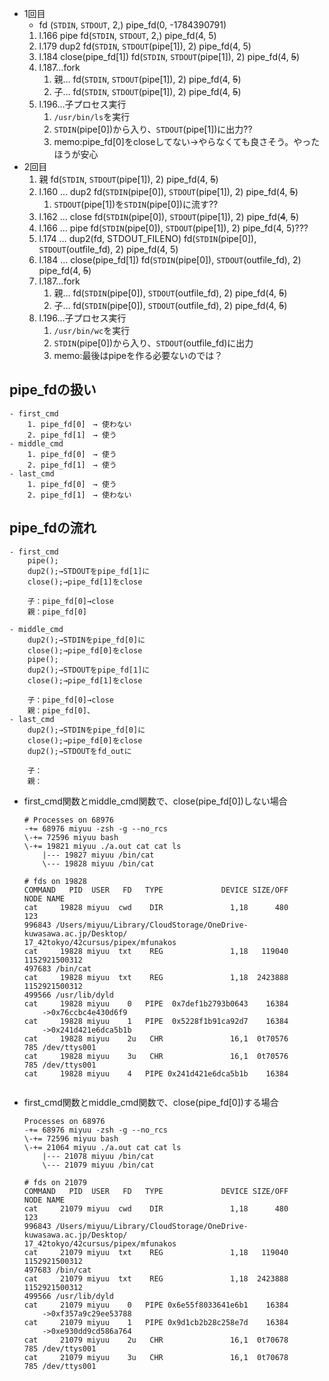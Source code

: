 - 1回目
	- fd (`STDIN`, `STDOUT`, 2,) pipe_fd(0, -1784390791)
	1. l.166 pipe
		fd(`STDIN`, `STDOUT`, 2,)
		pipe_fd(4, 5)
	2. l.179 dup2
		fd(`STDIN`, `STDOUT`(pipe[1]),  2)
		pipe_fd(4, 5)
	3. l.184 close(pipe_fd[1])
		fd(`STDIN`, `STDOUT`(pipe[1]),  2)
		pipe_fd(4, ~~5~~)
	4. l.187…fork
		1. 親…
			fd(`STDIN`, `STDOUT`(pipe[1]),  2)
			pipe_fd(4, ~~5~~)　
		2. 子…
			fd(`STDIN`, `STDOUT`(pipe[1]),  2)
			pipe_fd(4, ~~5~~)
	5. l.196…子プロセス実行
		1. `/usr/bin/ls`を実行
		2. `STDIN`(pipe[0])から入り、`STDOUT`(pipe[1])に出力??
		3. memo:pipe_fd[0]をcloseしてない→やらなくても良さそう。やったほうが安心
- 2回目
	1. 親
		fd(`STDIN`, `STDOUT`(pipe[1]),  2)
		pipe_fd(4, ~~5~~)　
	2. l.160 … dup2
		fd(`STDIN`(pipe[0]), `STDOUT`(pipe[1]),  2)
		pipe_fd(4, ~~5~~)　
		1. `STDOUT`(pipe[1])を`STDIN`(pipe[0])に流す??
	3. l.162 … close
		fd(`STDIN`(pipe[0]), `STDOUT`(pipe[1]),  2)
		pipe_fd(~~4~~, ~~5~~)　
	4. l.166 … pipe
		fd(`STDIN`(pipe[0]), `STDOUT`(pipe[1]),  2)
		pipe_fd(4, 5)???
	5. l.174 … dup2(fd, STDOUT_FILENO)
		fd(`STDIN`(pipe[0]), `STDOUT`(outfile_fd),  2)
		pipe_fd(4, 5)
	5. l.184 … close(pipe_fd[1])
		fd(`STDIN`(pipe[0]), `STDOUT`(outfile_fd),  2)
		pipe_fd(4, ~~5~~)
	6. l.187…fork
		1. 親…
			fd(`STDIN`(pipe[0]), `STDOUT`(outfile_fd),  2)
			pipe_fd(4, ~~5~~)　
		2. 子…
			fd(`STDIN`(pipe[0]), `STDOUT`(outfile_fd),  2)
			pipe_fd(4, ~~5~~)
	7. l.196…子プロセス実行
		1. `/usr/bin/wc`を実行
		2. `STDIN`(pipe[0])から入り、`STDOUT`(outfile_fd)に出力
		3. memo:最後はpipeを作る必要ないのでは？


## pipe_fdの扱い
	- first_cmd
		1. pipe_fd[0]　→ 使わない
		2. pipe_fd[1]　→ 使う
	- middle_cmd
		1. pipe_fd[0]　→ 使う
		2. pipe_fd[1]　→ 使う
	- last_cmd
		1. pipe_fd[0]　→ 使う
		2. pipe_fd[1]　→ 使わない

## pipe_fdの流れ
	- first_cmd
		pipe();
		dup2();→STDOUTをpipe_fd[1]に
		close();→pipe_fd[1]をclose

		子：pipe_fd[0]→close
		親：pipe_fd[0]

	- middle_cmd
		dup2();→STDINをpipe_fd[0]に
		close();→pipe_fd[0]をclose
		pipe();
		dup2();→STDOUTをpipe_fd[1]に
		close();→pipe_fd[1]をclose

		子：pipe_fd[0]→close
		親：pipe_fd[0]、
	- last_cmd
		dup2();→STDINをpipe_fd[0]に
		close();→pipe_fd[0]をclose
		dup2();→STDOUTをfd_outに

		子：
		親：


- first_cmd関数とmiddle_cmd関数で、close(pipe_fd[0])しない場合
	```
	# Processes on 68976
	-+= 68976 miyuu -zsh -g --no_rcs
	\-+= 72596 miyuu bash
	\-+= 19821 miyuu ./a.out cat cat ls
		|--- 19827 miyuu /bin/cat
		\--- 19828 miyuu /bin/cat

	# fds on 19828
	COMMAND   PID  USER   FD   TYPE             DEVICE SIZE/OFF
	NODE NAME
	cat     19828 miyuu  cwd    DIR               1,18      480           123
	996843 /Users/miyuu/Library/CloudStorage/OneDrive-kuwasawa.ac.jp/Desktop/
	17_42tokyo/42cursus/pipex/mfunakos
	cat     19828 miyuu  txt    REG               1,18   119040 1152921500312
	497683 /bin/cat
	cat     19828 miyuu  txt    REG               1,18  2423888 1152921500312
	499566 /usr/lib/dyld
	cat     19828 miyuu    0   PIPE  0x7def1b2793b0643    16384
		->0x76ccbc4e430d6f9
	cat     19828 miyuu    1   PIPE  0x5228f1b91ca92d7    16384
		->0x241d421e6dca5b1b
	cat     19828 miyuu    2u   CHR               16,1  0t70576
	785 /dev/ttys001
	cat     19828 miyuu    3u   CHR               16,1  0t70576
	785 /dev/ttys001
	cat     19828 miyuu    4   PIPE 0x241d421e6dca5b1b    16384


- first_cmd関数とmiddle_cmd関数で、close(pipe_fd[0])する場合
	```
	Processes on 68976
	-+= 68976 miyuu -zsh -g --no_rcs
	\-+= 72596 miyuu bash
	\-+= 21064 miyuu ./a.out cat cat ls
		|--- 21078 miyuu /bin/cat
		\--- 21079 miyuu /bin/cat

	# fds on 21079
	COMMAND   PID  USER   FD   TYPE             DEVICE SIZE/OFF
	NODE NAME
	cat     21079 miyuu  cwd    DIR               1,18      480           123
	996843 /Users/miyuu/Library/CloudStorage/OneDrive-kuwasawa.ac.jp/Desktop/
	17_42tokyo/42cursus/pipex/mfunakos
	cat     21079 miyuu  txt    REG               1,18   119040 1152921500312
	497683 /bin/cat
	cat     21079 miyuu  txt    REG               1,18  2423888 1152921500312
	499566 /usr/lib/dyld
	cat     21079 miyuu    0   PIPE 0x6e55f8033641e6b1    16384
		->0xf357a9c29ee53788
	cat     21079 miyuu    1   PIPE 0x9d1cb2b28c258e7d    16384
		->0xe930dd9cd586a764
	cat     21079 miyuu    2u   CHR               16,1  0t70678
	785 /dev/ttys001
	cat     21079 miyuu    3u   CHR               16,1  0t70678
	785 /dev/ttys001
